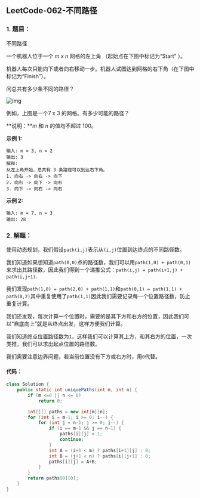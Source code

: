 ## LeetCode-062-不同路径

### 1. 题目：

不同路径

一个机器人位于一个 *m x n* 网格的左上角 （起始点在下图中标记为“Start” ）。

机器人每次只能向下或者向右移动一步。机器人试图达到网格的右下角（在下图中标记为“Finish”）。

问总共有多少条不同的路径？

![img](/home/djt/blog/source/images/robot_maze.png)

例如，上图是一个7 x 3 的网格。有多少可能的路径？

**说明：***m* 和 *n* 的值均不超过 100。

**示例 1:**

```
输入: m = 3, n = 2
输出: 3
解释:
从左上角开始，总共有 3 条路径可以到达右下角。
1. 向右 -> 向右 -> 向下
2. 向右 -> 向下 -> 向右
3. 向下 -> 向右 -> 向右
```

**示例 2:**

```
输入: m = 7, n = 3
输出: 28
```

### 2. 解题：

​	使用动态规划，我们假设`path(i,j)`表示从`(i,j)`位置到达终点的不同路径数。

​	我们知道如果想知道`path(0,0)`点的路径数，我们可以用`path(1,0) + path(0,1)`来求出其路径数，因此我们得到一个递推公式：`path(i,j) = path(i+1,j) + path(i,j+1)`.

​	我们发现`path(1,0) = path(2,0) + path(1,1)`和`path(0,1) = path(1,1) + path(0,2)`其中重复使用了`path(1,1)`因此我们需要记录每一个位置路径数，防止重复计算。

​	我们还发现，每次计算一个位置时，需要的是其下方和右方的位置，因此我们可以“自底向上”就是从终点出发，这样方便我们计算。

​	我们知道终点位置路径数为`1`，这样我们可以计算其上方，和其右方的位置，一次类推，我们可以求出起点位置的路径数。

​	我们需要注意边界问题，若当前位置没有下方或右方时，用`0`代替。

#### 	代码：

```java
class Solution {
    public static int uniquePaths(int m, int n) {
        if (m <=0 || n <= 0)
            return 0;

        int[][] paths = new int[m][n];
        for (int i = m-1; i >= 0; i--) {
            for (int j = n-1; j >= 0; j--) {
                if (i == m-1 && j == n-1) {
                    paths[i][j] = 1;
                    continue;
                }
                int A = (i+1 < m) ? paths[i+1][j] : 0;
                int B = (j+1 < n) ? paths[i][j+1] : 0;
                paths[i][j] = A+B;
            }
        }
        return paths[0][0];
    }
}
```

